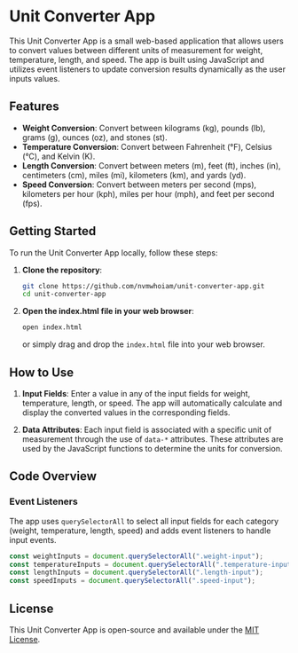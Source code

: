 # Unit Converter App

This Unit Converter App is a small web-based application that allows users to convert values between different units of measurement for weight, temperature, length, and speed. The app is built using JavaScript and utilizes event listeners to update conversion results dynamically as the user inputs values.

## Features

- **Weight Conversion**: Convert between kilograms (kg), pounds (lb), grams (g), ounces (oz), and stones (st).
- **Temperature Conversion**: Convert between Fahrenheit (°F), Celsius (°C), and Kelvin (K).
- **Length Conversion**: Convert between meters (m), feet (ft), inches (in), centimeters (cm), miles (mi), kilometers (km), and yards (yd).
- **Speed Conversion**: Convert between meters per second (mps), kilometers per hour (kph), miles per hour (mph), and feet per second (fps).

## Getting Started

To run the Unit Converter App locally, follow these steps:

1. **Clone the repository**:

   ```bash
   git clone https://github.com/nvmwhoiam/unit-converter-app.git
   cd unit-converter-app
   ```

2. **Open the index.html file in your web browser**:
   ```bash
   open index.html
   ```
   or simply drag and drop the `index.html` file into your web browser.

## How to Use

1. **Input Fields**: Enter a value in any of the input fields for weight, temperature, length, or speed. The app will automatically calculate and display the converted values in the corresponding fields.

2. **Data Attributes**: Each input field is associated with a specific unit of measurement through the use of `data-*` attributes. These attributes are used by the JavaScript functions to determine the units for conversion.

## Code Overview

### Event Listeners

The app uses `querySelectorAll` to select all input fields for each category (weight, temperature, length, speed) and adds event listeners to handle input events.

```javascript
const weightInputs = document.querySelectorAll(".weight-input");
const temperatureInputs = document.querySelectorAll(".temperature-input");
const lengthInputs = document.querySelectorAll(".length-input");
const speedInputs = document.querySelectorAll(".speed-input");
```

## License

This Unit Converter App is open-source and available under the [MIT License](LICENSE).
